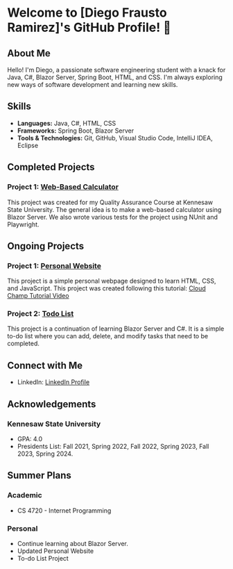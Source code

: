 # Welcome to [Diego Frausto Ramirez]'s GitHub Profile! 👋

## About Me

Hello! I'm Diego, a passionate software engineering student with a knack for Java, C#, Blazor Server, Spring Boot, HTML, and CSS. I'm always exploring new ways of software development and learning new skills. 

## Skills

- **Languages:** Java, C#, HTML, CSS
- **Frameworks:** Spring Boot, Blazor Server
- **Tools & Technologies:** Git, GitHub, Visual Studio Code, IntelliJ IDEA, Eclipse

## Completed Projects

### Project 1: [Web-Based Calculator](https://github.com/DiegoFraR/SWE3643-Calculator-WebApp)

This project was created for my Quality Assurance Course at Kennesaw State University. The general idea is to make a web-based calculator using Blazor Server. We also wrote various tests for the project using NUnit and Playwright. 

## Ongoing Projects

### Project 1: [Personal Website](https://github.com/DiegoFraR/Personal-Webpage)

This project is a simple personal webpage designed to learn HTML, CSS, and JavaScript.
This project was created following this tutorial: [Cloud Champ Tutorial Video](https://www.youtube.com/watch?v=ldwlOzRvYOU&t=4564s)

### Project 2: [Todo List]()

This project is a continuation of learning Blazor Server and C#. It is a simple to-do list where you can add, delete, and modify tasks that need to be completed. 

## Connect with Me

- LinkedIn: [LinkedIn Profile](https://www.linkedin.com/in/diego-frausto-ramirez-9921ba27a/)

## Acknowledgements

### Kennesaw State University
- GPA: 4.0
- Presidents List: Fall 2021, Spring 2022, Fall 2022, Spring 2023, Fall 2023, Spring 2024. 

## Summer Plans

### Academic
- CS 4720 - Internet Programming

### Personal
- Continue learning about Blazor Server.
- Updated Personal Website
- To-do List Project



<!--

- 👋 Hi, I’m @DiegoFraR
- 👀 I’m interested in Web-Based programming. 
- 🌱 I’m currently learning C# with Blazor Server, NUnit test, and playwright testing.
- 📫 How to reach me Email: diegoswe@gmail.com

- ⚡ Fun fact: I am studying to become a Software Engineer at Kennesaw State University in Kennesaw, Georgia.

- Plans for Summer 2024
- Take CS4720 at Kennesaw State University.
- Code a game in Python.
- Update Personal Webpage with more dynamic elements. 

DiegoFraR/DiegoFraR is a ✨ special ✨ repository because its `README.md` (this file) appears on your GitHub profile.
You can click the Preview link to take a look at your changes.
--->

